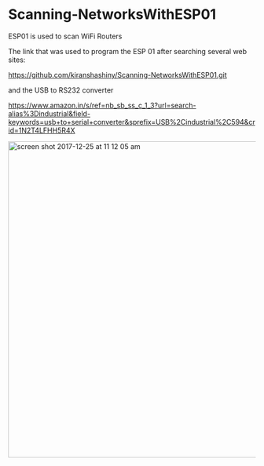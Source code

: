 # Scanning-NetworksWithESP01
ESP01 is used to scan WiFi Routers


The link that was used to program the ESP 01 after searching several web sites:

https://github.com/kiranshashiny/Scanning-NetworksWithESP01.git

and the USB to RS232 converter

https://www.amazon.in/s/ref=nb_sb_ss_c_1_3?url=search-alias%3Dindustrial&field-keywords=usb+to+serial+converter&sprefix=USB%2Cindustrial%2C594&crid=1N2T4LFHH5R4X


<img width="645" alt="screen shot 2017-12-25 at 11 12 05 am" src="https://user-images.githubusercontent.com/14288989/34333605-9a5594d0-e964-11e7-9a59-53803b63e241.png">

